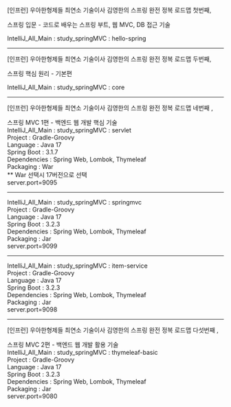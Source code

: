 [인프런] 우아한형제들 최연소 기술이사 김영한의 스프링 완전 정복 로드맵 첫번째, <br/>
 
스프링 입문 - 코드로 배우는 스프링 부트, 웹 MVC, DB 접근 기술<br/>

IntelliJ_All_Main : study_springMVC : hello-spring <br/>

******
[인프런] 우아한형제들 최연소 기술이사 김영한의 스프링 완전 정복 로드맵 두번째, <br/>
        
스프링 핵심 원리 - 기본편<br/>

IntelliJ_All_Main : study_springMVC : core <br/>

******
[인프런] 우아한형제들 최연소 기술이사 김영한의 스프링 완전 정복 로드맵 네번째 , <br/>
        
스프링 MVC 1편 - 백엔드 웹 개발 핵심 기술<br/>
IntelliJ_All_Main : study_springMVC : servlet<br/>
Project : Gradle-Groovy<br/>
Language : Java 17<br/>
Spring Boot : 3.1.7<br/>
Dependencies : Spring Web, Lombok, Thymeleaf<br/>
Packaging : War<br/>
** War 선택시 17버전으로 선택<br/>
server.port=9095<br/>

******
IntelliJ_All_Main : study_springMVC : springmvc<br/>
Project : Gradle-Groovy<br/>
Language : Java 17<br/>
Spring Boot : 3.2.3<br/>
Dependencies : Spring Web, Lombok, Thymeleaf<br/>
Packaging : Jar<br/>
server.port=9099<br/>

******
IntelliJ_All_Main : study_springMVC : item-service<br/>
Project : Gradle-Groovy<br/>
Language : Java 17<br/>
Spring Boot : 3.2.3<br/>
Dependencies : Spring Web, Lombok, Thymeleaf<br/>
Packaging : Jar<br/>
server.port=9098<br/>

******
[인프런] 우아한형제들 최연소 기술이사 김영한의 스프링 완전 정복 로드맵 다섯번째 , <br/>

스프링 MVC 2편 - 백엔드 웹 개발 활용 기술<br/>
IntelliJ_All_Main : study_springMVC : thymeleaf-basic<br/>
Project : Gradle-Groovy<br/>
Language : Java 17<br/>
Spring Boot : 3.2.3<br/>
Dependencies : Spring Web, Lombok, Thymeleaf<br/>
Packaging : Jar<br/>
server.port=9080<br/>

